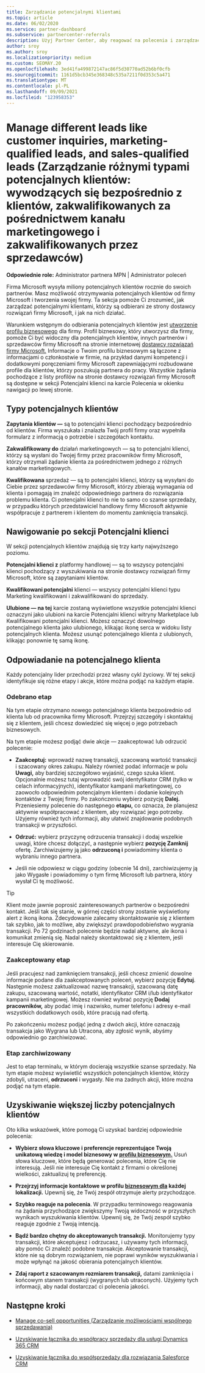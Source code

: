 ```yaml
---
title: Zarządzanie potencjalnymi klientami
ms.topic: article
ms.date: 06/02/2020
ms.service: partner-dashboard
ms.subservice: partnercenter-referrals
description: Użyj Partner Center, aby reagować na polecenia i zarządzać nowymi, istniejącymi i zarchiwizowane potencjalnymi klientami oraz poleceniami. Dowiedz się również, jak uzyskać więcej poleceń w przyszłości.
author: sroy
ms.author: sroy
ms.localizationpriority: medium
ms.custom: SEOMAY.20
ms.openlocfilehash: 3ed41fa499872147ac86f5d30770ad52b6bf0cfb
ms.sourcegitcommit: 1161d5bcb345e368348c535a7211f0d353c5a471
ms.translationtype: MT
ms.contentlocale: pl-PL
ms.lasthandoff: 09/09/2021
ms.locfileid: "123958353"
---
```

# <a name="manage-different-leads-like-customer-inquiries-marketing-qualified-leads-and-sales-qualified-leads"></a>Manage different leads like customer inquiries, marketing-qualified leads, and sales-qualified leads (Zarządzanie różnymi typami potencjalnych klientów: wywodzących się bezpośrednio z klientów, zakwalifikowanych za pośrednictwem kanału marketingowego i zakwalifikowanych przez sprzedawców)

**Odpowiednie role:** Administrator partnera MPN | Administrator poleceń

Firma Microsoft wysyła miliony potencjalnych klientów rocznie do swoich partnerów. Masz możliwość otrzymywania potencjalnych klientów od firmy Microsoft i tworzenia swojej firmy. Ta sekcja pomoże Ci zrozumieć, jak zarządzać potencjalnymi klientami, którzy są odbierani ze strony dostawcy rozwiązań firmy Microsoft, i jak na nich działać.

Warunkiem wstępnym do odbierania potencjalnych klientów jest [utworzenie profilu biznesowego](create-a-marketing-profile.md) dla firmy. Profil biznesowy, który utworzysz dla firmy, pomoże Ci być widoczny dla potencjalnych klientów, innych partnerów i sprzedawców firmy Microsoft na stronie internetowej [dostawcy rozwiązań firmy Microsoft.](https://www.microsoft.com/solution-providers/home) Informacje o Twoim profilu biznesowym są łączone z informacjami o członkostwie w firmie, na przykład danymi kompetencji i dodatkowymi poręczeniami firmy Microsoft zapewniającymi rozbudowane profile dla klientów, którzy poszukują partnera do pracy. Wszystkie żądania pochodzące z listy profilów na stronie dostawcy rozwiązań  firmy Microsoft  są dostępne w sekcji Potencjalni klienci na karcie Polecenia w okienku nawigacji po lewej stronie.

## <a name="types-of-leads"></a>Typy potencjalnych klientów

**Zapytania klientów —** są to potencjalni klienci pochodzący bezpośrednio od klientów. Firma wyszukała i znalazła Twój profil firmy oraz wypełniła formularz z informacją o potrzebie i szczegółach kontaktu.

**Zakwalifikowany do** działań marketingowych — są to potencjalni klienci, którzy są wysłani do Twojej firmy przez pracowników firmy Microsoft, którzy otrzymali żądanie klienta za pośrednictwem jednego z różnych kanałów marketingowych.

**Kwalifikowana** sprzedaż — są to potencjalni klienci, którzy są wysyłani do Ciebie przez sprzedawców firmy Microsoft, którzy zbierają wymagania od klienta i pomagają im znaleźć odpowiedniego partnera do rozwiązania problemu klienta. Ci potencjalni klienci to nie to samo co szanse sprzedaży, w przypadku których przedstawiciel handlowy firmy Microsoft aktywnie współpracuje z partnerem i klientem do momentu zamknięcia transakcji.

## <a name="navigating-the-leads-section"></a>Nawigowanie po sekcji Potencjalni klienci

W sekcji potencjalnych klientów znajdują się trzy karty najwyższego poziomu. 

**Potencjalni klienci z** platformy handlowej — są to wszyscy potencjalni klienci pochodzący z wyszukiwania na stronie dostawcy rozwiązań firmy Microsoft, które są zapytaniami klientów.

**Kwalifikowani potencjalni** klienci — wszyscy potencjalni klienci typu Marketing kwalifikowani i zakwalifikowani do sprzedaży.

**Ulubione — na tej** karcie zostaną wyświetlone wszystkie potencjalni klienci oznaczyni jako ulubioni na karcie Potencjalni klienci witryny Marketplace lub Kwalifikowani potencjalni klienci. Możesz oznaczyć dowolnego potencjalnego klienta jako ulubionego, klikając ikonę serca w widoku listy potencjalnych klienta. Możesz usunąć potencjalnego klienta z ulubionych, klikając ponownie tę samą ikonę.

## <a name="responding-to-a-lead"></a>Odpowiadanie na potencjalnego klienta

Każdy potencjalny lider przechodzi przez własny cykl życiowy. W tej sekcji identyfikuje się różne etapy i akcje, które można podjąć na każdym etapie.

### <a name="received-stage"></a>Odebrano etap

Na tym etapie otrzymano nowego potencjalnego klienta bezpośrednio od klienta lub od pracownika firmy Microsoft. Przejrzyj szczegóły i skontaktuj się z klientem, jeśli chcesz dowiedzieć się więcej o jego potrzebach biznesowych.

Na tym etapie możesz podjąć dwie akcje — zaakceptować lub odrzucić polecenie:

- **Zaakceptuj:** wprowadź nazwę transakcji, szacowaną wartość transakcji i szacowany okres zakupu. Należy również podać informacje w polu **Uwagi,** aby bardziej szczegółowo wyjaśnić, czego szuka klient. Opcjonalnie możesz tutaj wprowadzić swój identyfikator CRM (tylko w celach informacyjnych), identyfikator kampanii marketingowej, co zaowocło odpowiednim potencjalnym klientem i dodanie kolejnych kontaktów z Twojej firmy. Po zakończeniu wybierz pozycję **Dalej.** Przeniesiemy polecenie do następnego **etapu,** co oznacza, że planujesz aktywnie współpracować z klientem, aby rozwiązać jego potrzeby. Użyjemy również tych informacji, aby ułatwić znajdowanie podobnych transakcji w przyszłości. 

- **Odrzuć:** wybierz przyczynę odrzucenia transakcji i dodaj wszelkie uwagi, które chcesz dołączyć, a następnie wybierz **pozycję Zamknij** ofertę. Zarchiwizujemy ją jako **odrzuconą i** powiadomimy klienta o wybraniu innego partnera.

- Jeśli nie odpowiesz w ciągu godziny (obecnie 14 dni), zarchiwizujemy ją jako Wygasłe i powiadomimy o tym firmę Microsoft lub partnera, który wysłał Ci tę możliwość. 

> [!TIP]
> Klient może jawnie poprosić zainteresowanych partnerów o bezpośredni kontakt. Jeśli tak się stanie, w górnej części strony zostanie wyświetlony alert z ikoną ikona. Zdecydowanie zalecamy skontaktowanie się z klientem tak szybko, jak to możliwe, aby zwiększyć prawdopodobieństwo wygrania transakcji. Po 72 godzinach polecenie będzie nadal aktywne, ale ikona i komunikat zmienią się. Nadal należy skontaktować się z klientem, jeśli interesuje Cię skierowanie.

### <a name="accepted-stage"></a>Zaakceptowany etap

Jeśli pracujesz nad zamknięciem transakcji, jeśli chcesz zmienić dowolne informacje podane dla zaakceptowanych poleceń, wybierz pozycję **Edytuj**. Następnie możesz zaktualizować nazwę transakcji, szacowaną datę zakupu, szacowaną wartość, notatki, identyfikator CRM i/lub identyfikator kampanii marketingowej.  Możesz również wybrać pozycję **Dodaj pracowników,** aby podać imię i nazwisko, numer telefonu i adresy e-mail wszystkich dodatkowych osób, które pracują nad ofertą.

Po zakończeniu możesz podjąć jedną z dwóch akcji, które oznaczają  transakcja jako Wygrana lub Utracona, aby zgłosić wynik, abyśmy odpowiednio go zarchiwizować. 

### <a name="archived-stage"></a>Etap zarchiwizowany

Jest to etap terminalu, w którym docierają wszystkie szanse sprzedaży. Na tym etapie możesz wyświetlić wszystkich potencjalnych klientów, którzy zdobyli, utraceni, **odrzuconi** i wygasły. Nie ma żadnych akcji, które można podjąć na tym etapie.

## <a name="getting-more-leads"></a>Uzyskiwanie większej liczby potencjalnych klientów

Oto kilka wskazówek, które pomogą Ci uzyskać bardziej odpowiednie polecenia:

- **Wybierz słowa kluczowe i preferencje reprezentujące Twoją unikatową wiedzę i model biznesowy w [profilu biznesowym.](create-a-marketing-profile.md)** Usuń słowa kluczowe, które będą generować polecenia, które Cię nie interesują. Jeśli nie interesuje Cię kontakt z firmami o określonej wielkości, zaktualizuj tę preferencję.

- **Przejrzyj informacje kontaktowe w profilu [biznesowym dla](create-a-marketing-profile.md) każdej lokalizacji.** Upewnij się, że Twój zespół otrzymuje alerty przychodzące.

- **Szybko reaguje na polecenia**. W przypadku terminowego reagowania na żądania przychodzące zwiększymy Twoją widoczność w przyszłych wynikach wyszukiwania klientów. Upewnij się, że Twój zespół szybko reaguje zgodnie z Twoją intencją.

- **Bądź bardzo chętny do akceptowanych transakcji.** Monitorujemy typy transakcji, które akceptujesz i odrzucasz, i używamy tych informacji, aby pomóc Ci znaleźć podobne transakcje. Akceptowanie transakcji, które nie są dobrym rozwiązaniem, nie poprawi wyników wyszukiwania i może wpłynąć na jakość obierania potencjalnych klientów.

- **Zdaj raport z szacowanym rozmiarem transakcji,** datami zamknięcia i końcowym stanem transakcji (wygranych lub utraconych). Użyjemy tych informacji, aby nadal dostarczać ci polecenia jakości.

## <a name="next-steps"></a>Następne kroki

- [Manage co-sell opportunities (Zarządzanie możliwościami wspólnego sprzedawania)](manage-co-sell-opportunities.md)

- [Uzyskiwanie łącznika do współpracy sprzedaży dla usługi Dynamics 365 CRM](connector-dynamics.md)

- [Uzyskiwanie łącznika do współsprzedaży dla rozwiązania Salesforce CRM](connector-salesforce.md)
